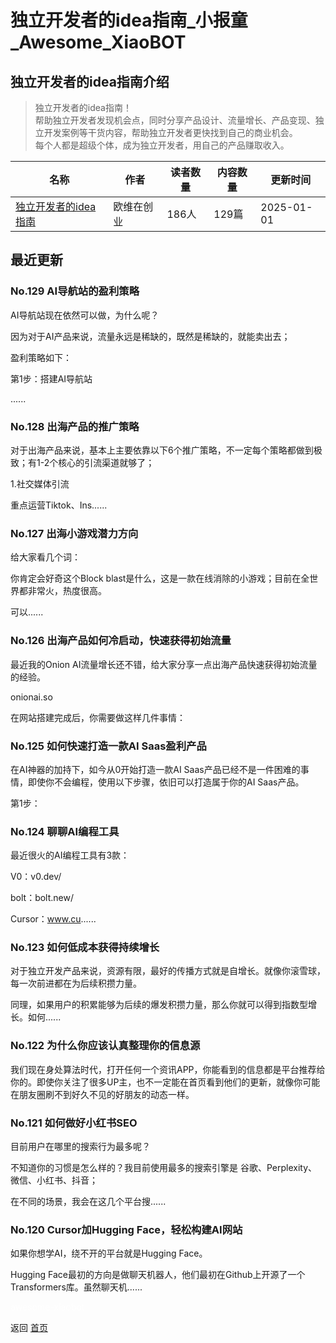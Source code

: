 # 独立开发者的idea指南_小报童_Awesome_XiaoBOT

## 独立开发者的idea指南介绍
> 独立开发者的idea指南！    
帮助独立开发者发现机会点，同时分享产品设计、流量增长、产品变现、独立开发案例等干货内容，帮助独立开发者更快找到自己的商业机会。    
每个人都是超级个体，成为独立开发者，用自己的产品赚取收入。  
  


|名称|作者|读者数量|内容数量|更新时间|
|---|---|---|---|---|
|[独立开发者的idea指南](https://xiaobot.net/p/Ove2022?refer=0b133df9-27dc-423b-8101-639049001c13)|欧维在创业|186人|129篇|2025-01-01|

## 最近更新
### No.129 AI导航站的盈利策略

AI导航站现在依然可以做，为什么呢？

因为对于AI产品来说，流量永远是稀缺的，既然是稀缺的，就能卖出去；

盈利策略如下：

第1步：搭建AI导航站

......

### No.128 出海产品的推广策略

对于出海产品来说，基本上主要依靠以下6个推广策略，不一定每个策略都做到极致；有1-2个核心的引流渠道就够了；

1.社交媒体引流

重点运营Tiktok、Ins......

### No.127 出海小游戏潜力方向

给大家看几个词：

你肯定会好奇这个Block blast是什么，这是一款在线消除的小游戏；目前在全世界都非常火，热度很高。

可以......

### No.126 出海产品如何冷启动，快速获得初始流量

最近我的Onion AI流量增长还不错，给大家分享一点出海产品快速获得初始流量的经验。

onionai.so

在网站搭建完成后，你需要做这样几件事情：

### No.125 如何快速打造一款AI Saas盈利产品

在AI神器的加持下，如今从0开始打造一款AI Saas产品已经不是一件困难的事情，即使你不会编程，使用以下步骤，依旧可以打造属于你的AI Saas产品。

第1步：

### No.124 聊聊AI编程工具

最近很火的AI编程工具有3款：

V0：v0.dev/

bolt：bolt.new/

Cursor：www.cu......

### No.123 如何低成本获得持续增长

对于独立开发产品来说，资源有限，最好的传播方式就是自增长。就像你滚雪球，每一次前进都在为后续积攒力量。

同理，如果用户的积累能够为后续的爆发积攒力量，那么你就可以得到指数型增长。如何......

### No.122 为什么你应该认真整理你的信息源

我们现在身处算法时代，打开任何一个资讯APP，你能看到的信息都是平台推荐给你的。即使你关注了很多UP主，也不一定能在首页看到他们的更新，就像你可能在朋友圈刷不到好久不见的好朋友的动态一样。

### No.121 如何做好小红书SEO

目前用户在哪里的搜索行为最多呢？

不知道你的习惯是怎么样的？我目前使用最多的搜索引擎是 谷歌、Perplexity、微信、小红书、抖音；

在不同的场景，我会在这几个平台搜......

### No.120 Cursor加Hugging Face，轻松构建AI网站

如果你想学AI，绕不开的平台就是Hugging Face。

Hugging Face最初的方向是做聊天机器人，他们最初在Github上开源了一个Transformers库。虽然聊天机......


<a href="https://github.com/Reno9527/awesome-xiaobot" style="color: white; text-decoration: none;">awesome-xiaobot</a>

返回 [首页](../README.md)
